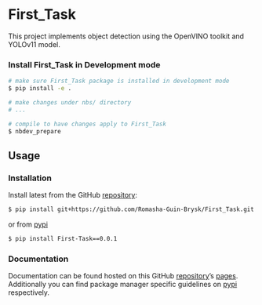 # First_Task


<!-- WARNING: THIS FILE WAS AUTOGENERATED! DO NOT EDIT! -->

This project implements object detection using the OpenVINO toolkit and YOLOv11 model. 

### Install First_Task in Development mode

``` sh
# make sure First_Task package is installed in development mode
$ pip install -e .

# make changes under nbs/ directory
# ...

# compile to have changes apply to First_Task
$ nbdev_prepare
```

## Usage

### Installation

Install latest from the GitHub
[repository](https://github.com/Romasha-Guin-Brysk/First_Task):

``` sh
$ pip install git+https://github.com/Romasha-Guin-Brysk/First_Task.git
```

or from [pypi](https://pypi.org/project/First-Task/0.0.1/)

``` sh
$ pip install First-Task==0.0.1
```

### Documentation

Documentation can be found hosted on this GitHub
[repository](https://github.com/Romasha-Guin-Brysk/First_Task)’s
[pages](https://Romasha-Guin-Brysk.github.io/First_Task/). Additionally
you can find package manager specific guidelines on
[pypi](https://pypi.org/project/First-Task/0.0.1/) respectively.
